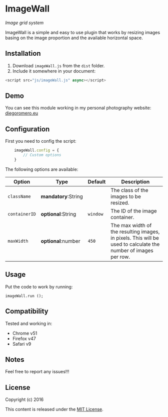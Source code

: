 # ImageWall

*Image grid system*

ImageWall is a simple and easy to use plugin that works by resizing images basing on the image proportion and the available horizontal space.

## Installation

1. Download `imageWall.js` from the `dist` folder.
2. Include it somewhere in your document:

```javascript
<script src="js/imageWall.js" async></script>
```

## Demo

You can see this module working in my personal photography website: [diegoromero.eu](https://diegoromero.eu/album/portfolio "Diego Romero Portfolio")

## Configuration

First you need to config the script:

```javascript
	imageWall.config = {
		// Custom options
	}
```

The following options are available:

|Option|Type|Default|Description|
|---|---|---|---|
|`className`|**mandatory**:String||The class of the images to be resized.|
|`containerID`|**optional**:String|`window`|The ID of the image container.|
|`maxWidth`|**optional**:number|`450`|The max width of the resulting images, in pixels. This will be used to calculate the number of images per row.|

## Usage

Put the code to work by running:

```
imageWall.run ();
```

## Compatibility

Tested and working in:

* Chrome v51
* Firefox v47
* Safari v9

## Notes

Feel free to report any issues!!!

## License

Copyright (c) 2016

This content is released under the [MIT License](https://opensource.org/licenses/MIT).
